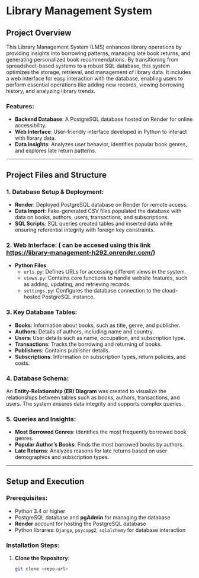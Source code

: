 # Library Management System

## Project Overview
This Library Management System (LMS) enhances library operations by providing insights into borrowing patterns, managing late book returns, and generating personalized book recommendations. By transitioning from spreadsheet-based systems to a robust SQL database, this system optimizes the storage, retrieval, and management of library data. It includes a web interface for easy interaction with the database, enabling users to perform essential operations like adding new records, viewing borrowing history, and analyzing library trends.

### Features:
- **Backend Database**: A PostgreSQL database hosted on Render for online accessibility.
- **Web Interface**: User-friendly interface developed in Python to interact with library data.
- **Data Insights**: Analyzes user behavior, identifies popular book genres, and explores late return patterns.

---

## Project Files and Structure

### 1. **Database Setup & Deployment**:
- **Render**: Deployed PostgreSQL database on Render for remote access.
- **Data Import**: Fake-generated CSV files populated the database with data on books, authors, users, transactions, and subscriptions.
- **SQL Scripts**: SQL queries created tables and inserted data while ensuring referential integrity with foreign key constraints.

### 2. **Web Interface**: ( can be accesed using this link https://library-management-h292.onrender.com/)
- **Python Files**:
  - `urls.py`: Defines URLs for accessing different views in the system.
  - `views.py`: Contains core functions to handle website features, such as adding, updating, and retrieving records.
  - `settings.py`: Configures the database connection to the cloud-hosted PostgreSQL instance.

### 3. **Key Database Tables**:
- **Books**: Information about books, such as title, genre, and publisher.
- **Authors**: Details of authors, including name and country.
- **Users**: User details such as name, occupation, and subscription type.
- **Transactions**: Tracks the borrowing and returning of books.
- **Publishers**: Contains publisher details.
- **Subscriptions**: Information on subscription types, return policies, and costs.

### 4. **Database Schema**:
An **Entity-Relationship (ER) Diagram** was created to visualize the relationships between tables such as books, authors, transactions, and users. The system ensures data integrity and supports complex queries.

### 5. **Queries and Insights**:
- **Most Borrowed Genres**: Identifies the most frequently borrowed book genres.
- **Popular Author’s Books**: Finds the most borrowed books by authors.
- **Late Returns**: Analyzes reasons for late returns based on user demographics and subscription types.

---

## Setup and Execution

### Prerequisites:
- Python 3.4 or higher
- PostgreSQL database and **pgAdmin** for managing the database
- **Render** account for hosting the PostgreSQL database
- Python libraries: `Django`, `psycopg2`, `sqlalchemy` for database interaction

### Installation Steps:
1. **Clone the Repository**:
   ```bash
   git clone <repo-url>
